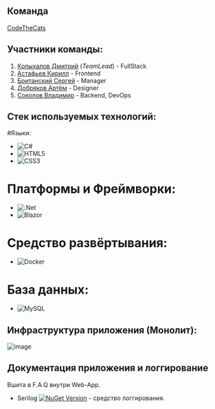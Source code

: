## Команда

<u>CodeTheCats</u>

## Участники команды: 

1) <a href="https://github.com/ZeroFantom">Колыхалов Дмитрий</a> (<i>TeamLead</i>) - FullStack<br>
2) <a href="https://github.com/">Астафьев Кирилл</a> - Frontend<br>
3) <a href="https://github.com/">Британский Сергей</a> - Manager<br>
4) <a href="https://github.com/">Добряков Артём</a> - Designer<br>
5) <a href="https://github.com/SokoloVladimir">Соколов Владимир</a> - Backend, DevOps<br>

## Стек используемых технологий:

#Языки:

- ![C#](https://img.shields.io/badge/c%23-%23239120.svg?style=for-the-badge&logo=c-sharp&logoColor=white)
- ![HTML5](https://img.shields.io/badge/html5-%23E34F26.svg?style=for-the-badge&logo=html5&logoColor=white)
- ![CSS3](https://img.shields.io/badge/css3-%231572B6.svg?style=for-the-badge&logo=css3&logoColor=white)

# Платформы и Фреймворки:

- ![.Net](https://img.shields.io/badge/.NET-5C2D91?style=for-the-badge&logo=.net&logoColor=white)
- ![Blazor](https://img.shields.io/badge/blazor-%235C2D91.svg?style=for-the-badge&logo=blazor&logoColor=white)

# Средство развёртывания:

- ![Docker](https://img.shields.io/badge/docker-%230db7ed.svg?style=for-the-badge&logo=docker&logoColor=white)

# База данных:

- ![MySQL](https://img.shields.io/badge/mysql-%2300f.svg?style=for-the-badge&logo=mysql&logoColor=white)

## Инфраструктура приложения (Монолит):
![image](https://github.com/CodeTheCatsHack/Topaz/assets/34765874/c58936d9-5cbc-4d04-a2f9-381c09e15001)

## Документация приложения и логгирование
Вшита в F.A.Q внутри Web-App.
- Serilog [![NuGet Version](http://img.shields.io/nuget/v/Serilog.svg?style=flat)](https://www.nuget.org/packages/Serilog/) - средство логгирования.
